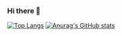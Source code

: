 ### Hi there 👋

<!--
**josemlozano/josemlozano** is a ✨ _special_ ✨ repository because its `README.md` (this file) appears on your GitHub profile.

Here are some ideas to get you started:

- 🔭 I’m currently working on ...
- 🌱 I’m currently learning ...
- 👯 I’m looking to collaborate on ...
- 🤔 I’m looking for help with ...
- 💬 Ask me about ...
- 📫 How to reach me: ...
- 😄 Pronouns: ...
- ⚡ Fun fact: ...
-->
[![Top Langs](https://github-readme-stats.vercel.app/api/top-langs/?username=josemlozano)](https://github.com/anuraghazra/github-readme-stats)
[![Anurag's GitHub stats](https://github-readme-stats.vercel.app/api?username=josemlozano)](https://github.com/anuraghazra/github-readme-stats)
